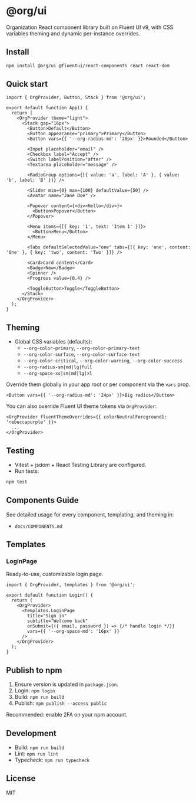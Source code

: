 # @org/ui

Organization React component library built on Fluent UI v9, with CSS variables theming and dynamic per-instance overrides.

## Install

```bash
npm install @org/ui @fluentui/react-components react react-dom
```

## Quick start

```tsx
import { OrgProvider, Button, Stack } from '@org/ui';

export default function App() {
  return (
    <OrgProvider theme="light">
      <Stack gap="16px">
        <Button>Default</Button>
        <Button appearance="primary">Primary</Button>
        <Button vars={{ '--org-radius-md': '20px' }}>Rounded</Button>

        <Input placeholder="email" />
        <Checkbox label="Accept" />
        <Switch labelPosition="after" />
        <Textarea placeholder="message" />

        <RadioGroup options={[{ value: 'a', label: 'A' }, { value: 'b', label: 'B' }]} />

        <Slider min={0} max={100} defaultValue={50} />
        <Avatar name="Jane Doe" />

        <Popover content={<div>Hello</div>}>
          <Button>Popover</Button>
        </Popover>

        <Menu items={[{ key: '1', text: 'Item 1' }]}>
          <Button>Menu</Button>
        </Menu>

        <Tabs defaultSelectedValue="one" tabs={[{ key: 'one', content: 'One' }, { key: 'two', content: 'Two' }]} />

        <Card>Card content</Card>
        <Badge>New</Badge>
        <Spinner />
        <Progress value={0.4} />

        <ToggleButton>Toggle</ToggleButton>
      </Stack>
    </OrgProvider>
  );
}
```

## Theming

- Global CSS variables (defaults):
  - `--org-color-primary`, `--org-color-primary-text`
  - `--org-color-surface`, `--org-color-surface-text`
  - `--org-color-critical`, `--org-color-warning`, `--org-color-success`
  - `--org-radius-sm|md|lg|full`
  - `--org-space-xs|sm|md|lg|xl`

Override them globally in your app root or per component via the `vars` prop.

```tsx
<Button vars={{ '--org-radius-md': '24px' }}>Big radius</Button>
```

You can also override Fluent UI theme tokens via `OrgProvider`:

```tsx
<OrgProvider fluentThemeOverrides={{ colorNeutralForeground1: 'rebeccapurple' }}>
  ...
</OrgProvider>
```

## Testing

- Vitest + jsdom + React Testing Library are configured.
- Run tests:

```bash
npm test
```

## Components Guide

See detailed usage for every component, templating, and theming in:

- `docs/COMPONENTS.md`

## Templates

### LoginPage

Ready-to-use, customizable login page.

```tsx
import { OrgProvider, templates } from '@org/ui';

export default function Login() {
  return (
    <OrgProvider>
      <templates.LoginPage
        title="Sign in"
        subtitle="Welcome back"
        onSubmit={({ email, password }) => {/* handle login */}}
        vars={{ '--org-space-md': '16px' }}
      />
    </OrgProvider>
  );
}
```

## Publish to npm

1. Ensure version is updated in `package.json`.
2. Login: `npm login`
3. Build: `npm run build`
4. Publish: `npm publish --access public`

Recommended: enable 2FA on your npm account.

## Development

- Build: `npm run build`
- Lint: `npm run lint`
- Typecheck: `npm run typecheck`

## License

MIT
